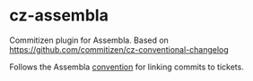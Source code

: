 # cz-assembla

Commitizen plugin for Assembla. Based on <https://github.com/commitizen/cz-conventional-changelog>

Follows the Assembla [convention](https://articles.assembla.com/assembla-project-management/tickets/linking-commits-to-tickets) for linking commits to tickets.